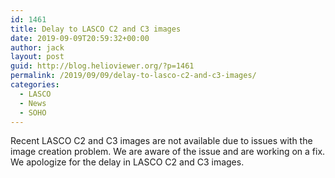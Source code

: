 ```yaml
---
id: 1461
title: Delay to LASCO C2 and C3 images
date: 2019-09-09T20:59:32+00:00
author: jack
layout: post
guid: http://blog.helioviewer.org/?p=1461
permalink: /2019/09/09/delay-to-lasco-c2-and-c3-images/
categories:
  - LASCO
  - News
  - SOHO
---
```

Recent LASCO C2 and C3 images are not available due to issues with the image creation problem. We are aware of the issue and are working on a fix. We apologize for the delay in LASCO C2 and C3 images.

